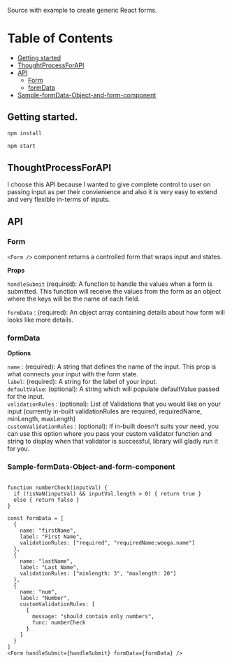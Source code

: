 Source with example to create generic React forms.

# Table of Contents

- [Getting started](#getting-started)
- [ThoughtProcessForAPI](#thoughtProcessForAPI)
- [API](#api)
  - [Form](#form)
  - [formData](#formData)
- [Sample-formData-Object-and-form-component](#Sample-formData-Object-and-form-component)

## Getting started.

```bash
npm install
```

```bash
npm start
```

## **ThoughtProcessForAPI**
I choose this API because I wanted to give complete control to user on passing input as per their convienience and also it is very easy to extend and very flexible in-terms of inputs.

## API

### **Form**

`<Form />` component returns a controlled form that wraps input and states.

**Props**

`handleSubmit` (required): A function to handle the values when a form is submitted. This function will receive the values from the form as an object where the keys will be the name of each field.

`formData` : (required): An object array containing details about how form will looks like more details.

### **formData**

**Options**

`name` : (required): A string that defines the name of the input. This prop is what connects your input with the form state.\
`label`: (required): A string for the label of your input.\
`defaultValue`: (optional): A string which will populate defaultValue passed for the input.\
`validationRules` : (optional): List of Validations that you would like on your input (currently in-built validationRules are required, requiredName, minLength, maxLength)\
`customValidationRules` : (optional): If in-built doesn't suits your need, you can use this option where you pass your custom validator function and string to display when that validator is successful, library will gladly run it for you.

### **Sample-formData-Object-and-form-component**

```JSX

function numberCheck(inputVal) {
  if (!isNaN(inputVal) && inputVal.length > 0) { return true }
  else { return false }
}

const formData = [
  {
    name: "firstName",
    label: "First Name",
    validationRules: ["required", "requiredName:wooga.name"]
  },
  {
    name: "lastName",
    label: "Last Name",
    validationRules: ["minlength: 3", "maxlength: 20"]
  },
  {
    name: "num",
    label: "Number",
    customValidationRules: [
      {
        message: "should contain only numbers",
        func: numberCheck
      }
    ]
  }
]
<Form handleSubmit={handleSubmit} formData={formData} />
```
